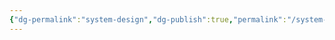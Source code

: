 ```yaml
---
{"dg-permalink":"system-design","dg-publish":true,"permalink":"/system-design/","dgPassFrontmatter":true}
---
```


